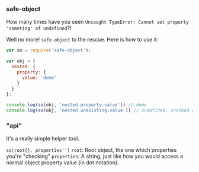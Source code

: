 ### safe-object

How many times have you seen `Uncaught TypeError: Cannot set property 'someting' of undefined`?!

Well no more! `safe-object` to the rescue. Here is how to use it:

``` javascript
var so = require('safe-object');

var obj = {
  nested: {
    property: {
      value: 'demo'
    }
  }
};

console.log(so(obj, 'nested.property.value')) // demo
console.log(so(obj, 'nested.unexisting.value')) // undefined, instead of error!
```

###  "api"

It's a really simple helper tool.

`so(root{}, properties'')`
`root`: Root object, the one which properties you're "checking"
`properties`: A string, just like how you would access a normal object property value (in dot notation).
